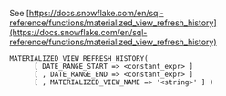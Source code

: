 See [https://docs.snowflake.com/en/sql-reference/functions/materialized_view_refresh_history](https://docs.snowflake.com/en/sql-reference/functions/materialized_view_refresh_history)
```
MATERIALIZED_VIEW_REFRESH_HISTORY(
      [ DATE_RANGE_START => <constant_expr> ]
      [ , DATE_RANGE_END => <constant_expr> ]
      [ , MATERIALIZED_VIEW_NAME => '<string>' ] )
```
